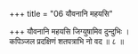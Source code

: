 +++
title = "06 यौवनानि महयसि"

+++
यौवनानि महयसि जिग्युषामिव दुन्दुभिः ।  
कपिञ्जल प्रदक्षिणं शतपत्राभि नो वद ॥ ८ ॥